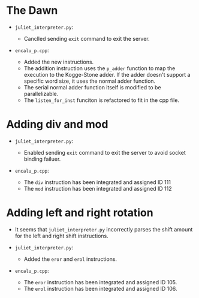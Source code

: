 # The Dawn
* `juliet_interpreter.py`:
    
    * Canclled sending `exit` command to exit the server.

* `encalu_p.cpp`:

    * Added the new instructions.
    * The addition instruction uses the `p_adder` function to map the execution to the Kogge-Stone adder. If the adder doesn't support a specific word size, it uses the normal adder function. 
    * The serial normal adder function itself is modified to be parallelizable.
    * The `listen_for_inst` funciton is refactored to fit in the cpp file.

# Adding div and mod

* `juliet_interpreter.py`:
    
    * Enabled sending `exit` command to exit the server to avoid socket binding failuer.

* `encalu_p.cpp`:

    * The `div` instruction has been integrated and assigned ID 111
    * The `mod` instruction has been integrated and assigned ID 112

# Adding left and right rotation

* It seems that `juliet_interpreter.py` incorrectly parses the shift amount for the left and right shift instructions.

* `juliet_interpreter.py`:
    * Added the `eror` and `erol` instructions.

* `encalu_p.cpp`:
    * The `eror` instruction has been integrated and assigned ID 105.
    * The `erol` instruction has been integrated and assigned ID 106.
    
    

